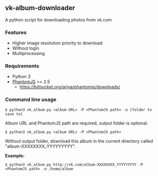 ## vk-album-downloader


A python script for downloading photos from vk.com

### Features
- Higher image resolution priority to download
- Without login
- Multiprocessing

### Requirements
- Python 3
- [PhantomJS](https://github.com/ariya/phantomjs) >= 2.5
  - https://bitbucket.org/ariya/phantomjs/downloads/

### Command line usage
```
$ python3 vk_album.py <album URL> -P <PhantomJS path> -o [folder to save to] 
```
Album URL and PhantomJS path are required, output folder is optional.
```
$ python3 vk_album.py <album URL> -P <PhantomJS path>
```
Without output folder, download this album in the current directory called "album-XXXXXXXX_YYYYYYYYY".

**Example:**
```
$ python3 vk_album.py http://vk.com/album-XXXXXXXX_YYYYYYYYY -P <PhantomJS path> -o /home/album
```
